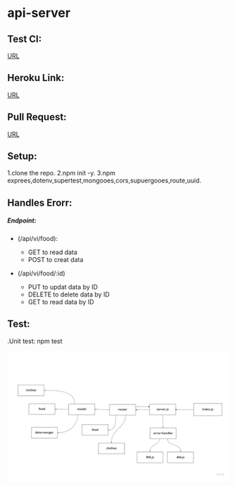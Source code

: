# api-server





## Test CI:
[URL]()

## Heroku Link:
[URL]()

## Pull Request:
[URL]()

## Setup:
1.clone the repo.
2.npm init -y.
3.npm exprees,dotenv,supertest,mongooes,cors,supuergooes,route,uuid.

## Handles Erorr:
##### Endpoint:
- (/api/vi/food):
  - GET to read data
  -  POST to creat data

- (/api/vi/food/:id)
  - PUT to updat data by ID
  -  DELETE to delete data by ID 
  - GET to read data by ID



## Test:
.Unit test: npm test

![reverse](api-server.jpg)